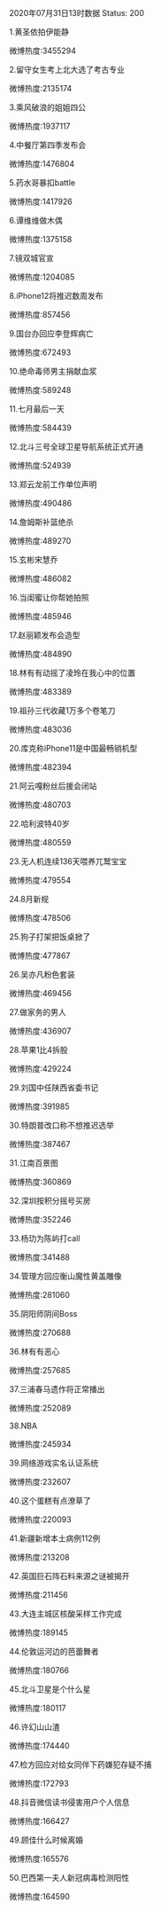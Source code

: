 2020年07月31日13时数据
Status: 200

1.黄圣依拍伊能静

微博热度:3455294

2.留守女生考上北大选了考古专业

微博热度:2135174

3.乘风破浪的姐姐四公

微博热度:1937117

4.中餐厅第四季发布会

微博热度:1476804

5.药水哥暴扣battle

微博热度:1417926

6.谭维维做木偶

微博热度:1375158

7.镜双城官宣

微博热度:1204085

8.iPhone12将推迟数周发布

微博热度:857456

9.国台办回应李登辉病亡

微博热度:672493

10.绝命毒师男主捐献血浆

微博热度:589248

11.七月最后一天

微博热度:584439

12.北斗三号全球卫星导航系统正式开通

微博热度:524939

13.郑云龙前工作单位声明

微博热度:490486

14.詹姆斯补篮绝杀

微博热度:489270

15.玄彬宋慧乔

微博热度:486082

16.当闺蜜让你帮她拍照

微博热度:485946

17.赵丽颖发布会造型

微博热度:484890

18.林有有动摇了凌玲在我心中的位置

微博热度:483389

19.祖孙三代收藏1万多个卷笔刀

微博热度:483036

20.库克称iPhone11是中国最畅销机型

微博热度:482394

21.阿云嘎粉丝后援会闭站

微博热度:480703

22.哈利波特40岁

微博热度:480559

23.无人机连续136天喂养兀鹫宝宝

微博热度:479554

24.8月新规

微博热度:478506

25.狗子打架把饭桌掀了

微博热度:477867

26.吴亦凡粉色套装

微博热度:469456

27.做家务的男人

微博热度:436907

28.苹果1比4拆股

微博热度:429224

29.刘国中任陕西省委书记

微博热度:391985

30.特朗普改口称不想推迟选举

微博热度:387467

31.江南百景图

微博热度:360869

32.深圳按积分摇号买房

微博热度:352246

33.杨玏为陈屿打call

微博热度:341488

34.管理方回应衡山魔性黄盖雕像

微博热度:281060

35.阴阳师阴间Boss

微博热度:270688

36.林有有恶心

微博热度:257685

37.三浦春马遗作将正常播出

微博热度:252089

38.NBA

微博热度:245934

39.网络游戏实名认证系统

微博热度:232607

40.这个蛋糕有点潦草了

微博热度:220093

41.新疆新增本土病例112例

微博热度:213208

42.英国巨石阵石料来源之谜被揭开

微博热度:211456

43.大连主城区核酸采样工作完成

微博热度:189145

44.伦敦运河边的芭蕾舞者

微博热度:180766

45.北斗卫星是个什么星

微博热度:180117

46.许幻山山渣

微博热度:174440

47.检方回应对给女同伴下药嫌犯存疑不捕

微博热度:172793

48.抖音微信读书侵害用户个人信息

微博热度:166427

49.顾佳什么时候离婚

微博热度:165576

50.巴西第一夫人新冠病毒检测阳性

微博热度:164590

